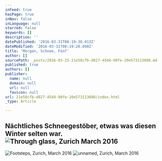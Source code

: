 ```yaml
---
inFeed: true
hasPage: true
inNav: false
inLanguage: null
starred: false
keywords: []
description: ''
datePublished: '2016-03-31T08:19:38.013Z'
dateModified: '2016-03-31T08:19:20.890Z'
title: 'Morgen, Schnee, Fünf'
author: []
sourcePath: _posts/2016-03-25-21e58cfb-d827-45d4-90fe-20e573113080.md
published: true
authors: []
publisher:
  name: null
  domain: null
  url: null
  favicon: null
url: 21e58cfb-d827-45d4-90fe-20e573113080/index.html
_type: Article

---
```

## Nächtliches Schneegestöber, etwas was diesen Winter selten war. ![Through glass, Zurich March 2016](https://s3-us-west-2.amazonaws.com/the-grid-img/p/0f7f8c8e5e8d2eafec4d0d4e15710154f487ed9d.jpg)
![Footsteps, Zurich, March 2016](https://the-grid-user-content.s3-us-west-2.amazonaws.com/b64f85ba-e3ca-4145-a953-36c78cc437eb.jpg)
![unnamed, Zurich, March 2016](https://the-grid-user-content.s3-us-west-2.amazonaws.com/87c80c02-a87d-4cae-9180-5695cfe784a8.jpg)